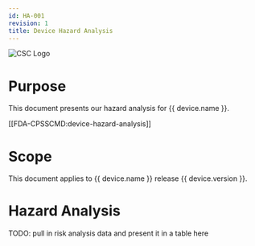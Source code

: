```yaml
---
id: HA-001
revision: 1
title: Device Hazard Analysis
---
```

![CSC Logo](./images/CSC-logo.png)

# Purpose

This document presents our hazard analysis for {{ device.name }}.

[[FDA-CPSSCMD:device-hazard-analysis]]

# Scope

This document applies to {{ device.name }} release {{ device.version }}.

# Hazard Analysis

TODO: pull in risk analysis data and present it in a table here
